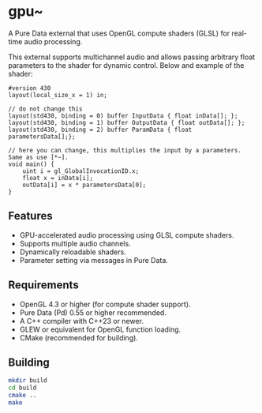 # gpu~

A Pure Data external that uses OpenGL compute shaders (GLSL) for real-time audio processing.

This external supports multichannel audio and allows passing arbitrary float parameters to the shader for dynamic control. Below and example of the shader:

``` gsl
#version 430
layout(local_size_x = 1) in;

// do not change this
layout(std430, binding = 0) buffer InputData { float inData[]; };
layout(std430, binding = 1) buffer OutputData { float outData[]; };
layout(std430, binding = 2) buffer ParamData { float parametersData[];};

// here you can change, this multiplies the input by a parameters. Same as use [*~].
void main() {
    uint i = gl_GlobalInvocationID.x;
    float x = inData[i];
    outData[i] = x * parametersData[0];
}

```

## Features

- GPU-accelerated audio processing using GLSL compute shaders.
- Supports multiple audio channels.
- Dynamically reloadable shaders.
- Parameter setting via messages in Pure Data.

## Requirements

- OpenGL 4.3 or higher (for compute shader support).
- Pure Data (Pd) 0.55 or higher recommended.
- A C++ compiler with C++23 or newer.
- GLEW or equivalent for OpenGL function loading.
- CMake (recommended for building).

## Building

```sh
mkdir build
cd build
cmake ..
make

